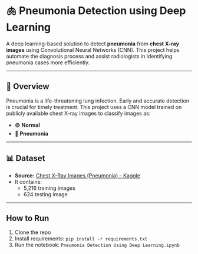 # 🫁 Pneumonia Detection using Deep Learning

A deep learning-based solution to detect **pneumonia** from **chest X-ray images** using Convolutional Neural Networks (CNN). This project helps automate the diagnosis process and assist radiologists in identifying pneumonia cases more efficiently.

---

## 📌 Overview

Pneumonia is a life-threatening lung infection. Early and accurate detection is crucial for timely treatment. This project uses a CNN model trained on publicly available chest X-ray images to classify images as:

- 🟢 **Normal**
- 🔴 **Pneumonia**

---

## 📊 Dataset

- **Source:** [Chest X-Ray Images (Pneumonia) - Kaggle](https://www.kaggle.com/datasets/paultimothymooney/chest-xray-pneumonia)
- It contains:
  - 5,216 training images
  - 624 testing image
    
---

## How to Run
1. Clone the repo
2. Install requirements: `pip install -r requirements.txt`
3. Run the notebook: `Pneumonia Detection Using Deep Learning.ipynb`



